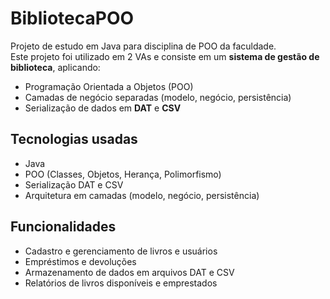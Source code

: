 # BibliotecaPOO

Projeto de estudo em Java para disciplina de POO da faculdade.  
Este projeto foi utilizado em 2 VAs e consiste em um **sistema de gestão de biblioteca**, aplicando:

- Programação Orientada a Objetos (POO)
- Camadas de negócio separadas (modelo, negócio, persistência)
- Serialização de dados em **DAT** e **CSV**

## Tecnologias usadas
- Java
- POO (Classes, Objetos, Herança, Polimorfismo)
- Serialização DAT e CSV
- Arquitetura em camadas (modelo, negócio, persistência)

## Funcionalidades
- Cadastro e gerenciamento de livros e usuários
- Empréstimos e devoluções
- Armazenamento de dados em arquivos DAT e CSV
- Relatórios de livros disponíveis e emprestados
